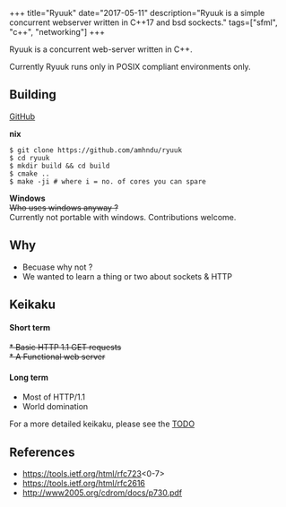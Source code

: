 +++
title="Ryuuk"
date="2017-05-11"
description="Ryuuk is a simple concurrent webserver written in C++17 and bsd sockects."
tags=["sfml", "c++", "networking"]
+++

Ryuuk is a concurrent web-server written in C++.

Currently Ryuuk runs only in POSIX compliant environments only.

## Building

[GitHub](https://github.com/amhndu/ryuuk)


**nix**
```
$ git clone https://github.com/amhndu/ryuuk
$ cd ryuuk
$ mkdir build && cd build
$ cmake ..
$ make -ji # where i = no. of cores you can spare
```

**Windows**   
~~Who uses windows anyway ?~~   
Currently not portable with windows. Contributions welcome.

## Why

* Becuase why not ?
* We wanted to learn a thing or two about sockets & HTTP

## Keikaku


#### Short term

~~* Basic HTTP 1.1 GET requests~~   
~~* A Functional web server~~   


#### Long term

* Most of HTTP/1.1
* World domination

For a more detailed keikaku, please see the [TODO](https://github.com/amhndu/ryuuk/blob/master/TODO.md)

## References

* https://tools.ietf.org/html/rfc723<0-7>  
* https://tools.ietf.org/html/rfc2616  
* http://www2005.org/cdrom/docs/p730.pdf  
